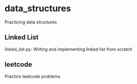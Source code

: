 # data_structures
Practicing data structures

## Linked List
  linked_list.py: Writing and implementing linked list from scratch

## leetcode
  Practice leetcode problems
